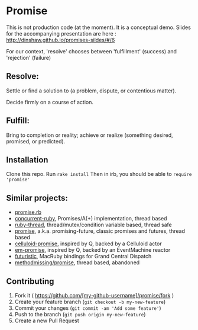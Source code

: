 # Promise
This is not production code (at the moment). It is a conceptual demo.
Slides for the accompanying presentation are here :  http://dinshaw.github.io/promises-sildes/#/6

For our context, 'resolve' chooses between 'fulfillment' (success) and 'rejection' (failure)

## Resolve:
Settle or find a solution to (a problem, dispute, or contentious matter).

Decide firmly on a course of action.

## Fulfill:
Bring to completion or reality; achieve or realize (something desired, promised, or predicted).


## Installation
Clone this repo.
Run `rake install`
Then in irb, you should be able to `require 'promise'`

## Similar projects:
- [promise.rb](https://github.com/lgierth/promise.rb/blob/master/README.md)
- [concurrent-ruby](https://github.com/jdantonio/concurrent-ruby), Promises/A(+) implementation, thread based
- [ruby-thread](https://github.com/meh/ruby-thread), thread/mutex/condition variable based, thread safe
- [promise](https://github.com/bhuga/promising-future), a.k.a. promising-future, classic promises and futures, thread based
- [celluloid-promise](https://github.com/cotag/celluloid-promise), inspired by Q, backed by a Celluloid actor
- [em-promise](https://github.com/cotag/em-promise), inspired by Q, backed by an EventMachine reactor
- [futuristic](https://github.com/seanlilmateus/futuristic), MacRuby bindings for Grand Central Dispatch
- [methodmissing/promise](https://github.com/methodmissing/promise), thread based, abandoned

## Contributing

1. Fork it ( https://github.com/[my-github-username]/promise/fork )
2. Create your feature branch (`git checkout -b my-new-feature`)
3. Commit your changes (`git commit -am 'Add some feature'`)
4. Push to the branch (`git push origin my-new-feature`)
5. Create a new Pull Request
